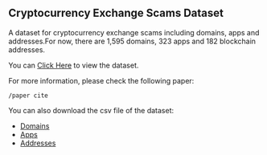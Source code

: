 ## Cryptocurrency Exchange Scams Dataset

A dataset for cryptocurrency exchange scams including domains, apps and addresses.For now, there are 1,595 domains, 323 apps and 182 blockchain addresses.

You can [Click Here](https://cryptoexchangescam.github.io/ScamDataset/domain_dataset.html) to view the dataset.

For more information, please check the following paper:
```
/paper cite
```

You can also download the csv file of the dataset:
- [Domains](https://cryptoexchangescam.github.io/ScamDataset/domain_dataset.csv)
- [Apps](https://cryptoexchangescam.github.io/ScamDataset/app_dataset.csv)
- [Addresses](https://cryptoexchangescam.github.io/ScamDataset/address_dataset.csv)
